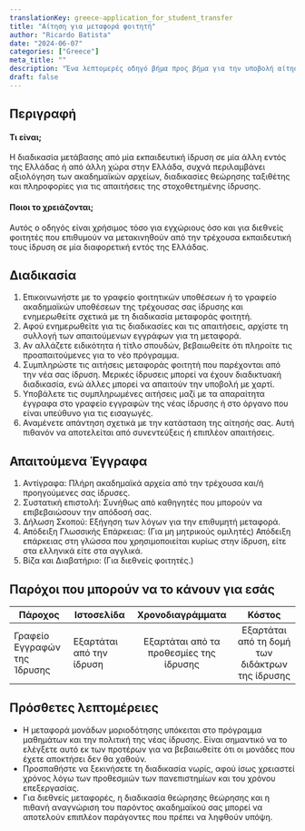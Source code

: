 ```yaml
---
translationKey: greece-application_for_student_transfer
title: "Αίτηση για μεταφορά φοιτητή"
author: "Ricardo Batista"
date: "2024-06-07"
categories: ["Greece"]
meta_title: ""
description: "Ένα λεπτομερές οδηγό βήμα προς βήμα για την υποβολή αίτησης μεταφοράς φοιτητών στην Ελλάδα, συμπεριλαμβανομένης της διαδικασίας, των απαιτούμενων εγγράφων και των πιθανών παρόχων υπηρεσιών."
draft: false
---
```


## Περιγραφή
#### Τι είναι;
Η διαδικασία μετάβασης από μία εκπαιδευτική ίδρυση σε μία άλλη εντός της Ελλάδας ή από άλλη χώρα στην Ελλάδα, συχνά περιλαμβάνει αξιολόγηση των ακαδημαϊκών αρχείων, διαδικασίες θεώρησης ταξιθέτης και πληροφορίες για τις απαιτήσεις της στοχοθετημένης ίδρυσης.

#### Ποιοι το χρειάζονται;
Αυτός ο οδηγός είναι χρήσιμος τόσο για εγχώριους όσο και για διεθνείς φοιτητές που επιθυμούν να μετακινηθούν από την τρέχουσα εκπαιδευτική τους ίδρυση σε μία διαφορετική εντός της Ελλάδας.

## Διαδικασία

1. Επικοινωνήστε με το γραφείο φοιτητικών υποθέσεων ή το γραφείο ακαδημαϊκών υποθέσεων της τρέχουσας σας ίδρυσης και ενημερωθείτε σχετικά με τη διαδικασία μεταφοράς φοιτητή.
2. Αφού ενημερωθείτε για τις διαδικασίες και τις απαιτήσεις, αρχίστε τη συλλογή των απαιτούμενων εγγράφων για τη μεταφορά.
3. Αν αλλάζετε ειδικότητα ή τίτλο σπουδών, βεβαιωθείτε ότι πληροίτε τις προαπαιτούμενες για το νέο πρόγραμμα.
4. Συμπληρώστε τις αιτήσεις μεταφοράς φοιτητή που παρέχονται από την νέα σας ίδρυση. Μερικές ίδρυσεις μπορεί να έχουν διαδικτυακή διαδικασία, ενώ άλλες μπορεί να απαιτούν την υποβολή με χαρτί.
5. Υποβάλετε τις συμπληρωμένες αιτήσεις μαζί με τα απαραίτητα έγγραφα στο γραφείο εγγραφών της νέας ίδρυσης ή στο όργανο που είναι υπεύθυνο για τις εισαγωγές.
6. Αναμένετε απάντηση σχετικά με την κατάσταση της αίτησής σας. Αυτή πιθανόν να αποτελείται από συνεντεύξεις ή επιπλέον απαιτήσεις.

## Απαιτούμενα Έγγραφα

1. Αντίγραφα: Πλήρη ακαδημαϊκά αρχεία από την τρέχουσα και/ή προηγούμενες σας ίδρυσες.
2. Συστατική επιστολή: Συνήθως από καθηγητές που μπορούν να επιβεβαιώσουν την απόδοσή σας.
3. Δήλωση Σκοπού: Εξήγηση των λόγων για την επιθυμητή μεταφορά.
4. Απόδειξη Γλωσσικής Επάρκειας: (Για μη μητρικούς ομιλητές) Απόδειξη επάρκειας στη γλώσσα που χρησιμοποιείται κυρίως στην ίδρυση, είτε στα ελληνικά είτε στα αγγλικά.
5. Βίζα και Διαβατήριο: (Για διεθνείς φοιτητές.)

## Παρόχοι που μπορούν να το κάνουν για εσάς

| Πάροχος        |     Ιστοσελίδα     |     Χρονοδιαγράμματα    |       Κόστος      |
| --------------- | --------------- |  :-------------: | :-------------: |
| Γραφείο Εγγραφών της Ίδρυσης | Εξαρτάται από την ίδρυση | Εξαρτάται από τα προθεσμίες της ίδρυσης | Εξαρτάται από τη δομή των διδάκτρων της ίδρυσης |

## Πρόσθετες λεπτομέρειες
- Η μεταφορά μονάδων μοριοδότησης υπόκειται στο πρόγραμμα μαθημάτων και την πολιτική της νέας ίδρυσης. Είναι σημαντικό να το ελέγξετε αυτό εκ των προτέρων για να βεβαιωθείτε ότι οι μονάδες που έχετε αποκτήσει δεν θα χαθούν.
- Προσπαθήστε να ξεκινήσετε τη διαδικασία νωρίς, αφού ίσως χρειαστεί χρόνος λόγω των προθεσμιών των πανεπιστημίων και του χρόνου επεξεργασίας.
- Για διεθνείς μεταφορές, η διαδικασία θεώρησης θεώρησης και η πιθανή αναγνώριση του παρόντος ακαδημαϊκού σας μπορεί να αποτελούν επιπλέον παράγοντες που πρέπει να ληφθούν υπόψη.